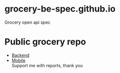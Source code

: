 # grocery-be-spec.github.io
Grocery open api spec
# Public grocery repo   
* [Backend](https://github.com/ramdanariadi/grocery-be)
* [Mobile](https://github.com/ramdanariadi/grocery-front-end)  
Support me with reports, thank you

